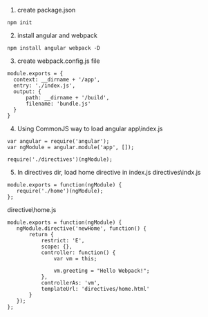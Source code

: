 1. create package.json

 ```
 npm init
 ```   
  
  
2. install angular and webpack

 ```
 npm install angular webpack -D
 ```
  
  
3. create webpack.config.js file

  ```
  module.exports = {
    context: __dirname + '/app',
    entry: './index.js',
    output: {
        path: __dirname + '/build',
        filename: 'bundle.js'
    }
  }
  ```
  
  
4. Using CommonJS way to load angular
  app\index.js
  
  ```
  var angular = require('angular');
  var ngModule = angular.module('app', []);

  require('./directives')(ngModule);
  ```

5. In directives dir, load home directive in index.js
 directives\indx.js

 ```
 module.exports = function(ngModule) {
    require('./home')(ngModule);
 };
 ```

directive\home.js
 ```
module.exports = function(ngModule) {
    ngModule.directive('newHome', function() {
        return {
            restrict: 'E',
            scope: {},
            controller: function() {
                var vm = this;

                vm.greeting = "Hello Webpack!";
            },
            controllerAs: 'vm',
            templateUrl: 'directives/home.html'
        }
    });
};
 ```

